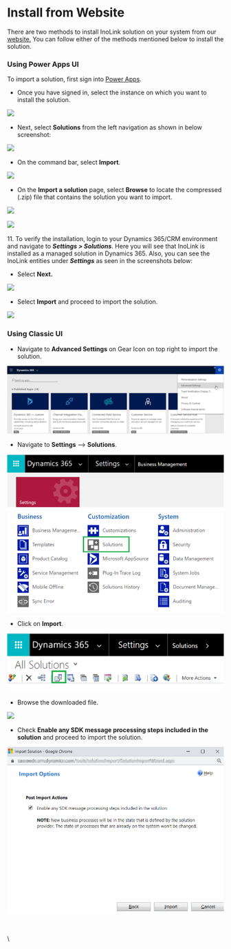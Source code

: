 # Install from Website

There are two methods to install InoLink solution on your system from our [website.](https://www.inogic.com/product/integrations/inolink-quickbooks-microsoft-dynamics-crm) You can follow either of the methods mentioned below to install the solution.&#x20;

### Using Power Apps UI

To import a solution, first sign into [Power Apps](https://make.powerapps.com/?utm\_source=padocs\&utm\_medium=linkinadoc\&utm\_campaign=referralsfromdoc).

* Once you have signed in, select the instance on which you want to install the solution.

![](<../../.gitbook/assets/Inst PApps\_1.png>)

* Next, select **Solutions** from the left navigation as shown in below screenshot:

![](<../../.gitbook/assets/Inst PApps\_2.png>)

* On the command bar, select **Import**.

![](<../../.gitbook/assets/Inst PApps\_3.png>)

* On the **Import a solution** page, select **Browse** to locate the compressed (.zip) file that contains the solution you want to import.

![](<../../.gitbook/assets/Inst PApps\_4.png>)

![](<../../.gitbook/assets/Inst PApps\_5.png>)

11\. To verify the installation, login to your Dynamics 365/CRM environment and navigate to _**Settings > Solutions**_. Here you will see that InoLink is installed as a managed solution in Dynamics 365. Also, you can see the InoLink entities under _**Settings**_ as seen in the screenshots below:

* Select **Next.**

![](<../../.gitbook/assets/Inst PApps\_6.png>)

* Select **Import** and proceed to import the solution.

![](<../../.gitbook/assets/Inst PApps\_7.png>)

### Using Classic UI

* Navigate to **Advanced Settings** on Gear Icon on top right to import the solution.

![](<../../.gitbook/assets/1 (94).png>)

* Navigate to **Settings** --> **Solutions**.

![](<../../.gitbook/assets/2 (56).png>)

* Click on **Import**.

![](<../../.gitbook/assets/3 (32).png>)

* Browse the downloaded file.

![](<../../.gitbook/assets/Install\_1 (4).png>)

* Check **Enable any SDK message processing steps included in the solution** and proceed to import the solution.

![](<../../.gitbook/assets/5 (24).png>)







\
\
\



